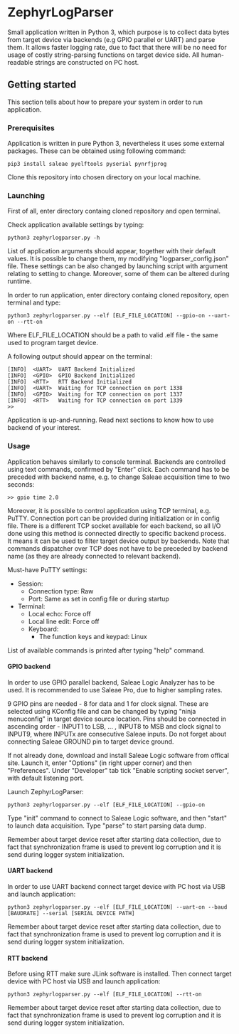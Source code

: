 # ZephyrLogParser

Small application written in Python 3, which purpose is to collect data bytes from target device via backends (e.g GPIO parallel or UART) and parse them.
It allows faster logging rate, due to fact that there will be no need for usage of costly string-parsing functions on target device side. All human-readable strings are constructed on PC host.

## Getting started

This section tells about how to prepare your system in order to run application.

### Prerequisites

Application is written in pure Python 3, nevertheless it uses some external packages. These can be obtained using following command:

```
pip3 install saleae pyelftools pyserial pynrfjprog
```

Clone this repository into chosen directory on your local machine.

### Launching

First of all, enter directory containg cloned repository and open terminal.

Check application available settings by typing:

```
python3 zephyrlogparser.py -h
```

List of application arguments should appear, together with their default values. It is possible to change them, my modifying "logparser_config.json" file.
These settings can be also changed by launching script with argument relating to setting to change. Moreover, some of them can be altered during runtime.

In order to run application, enter directory containg cloned repository, open terminal and type:

```
python3 zephyrlogparser.py --elf [ELF_FILE_LOCATION] --gpio-on --uart-on --rtt-on
```

Where ELF_FILE_LOCATION should be a path to valid .elf file - the same used to program target device.

A following output should appear on the terminal:

```
[INFO]  <UART>  UART Backend Initialized
[INFO]  <GPIO>  GPIO Backend Initialized
[INFO]  <RTT>   RTT Backend Initialized
[INFO]  <UART>  Waiting for TCP connection on port 1338
[INFO]  <GPIO>  Waiting for TCP connection on port 1337
[INFO]  <RTT>   Waiting for TCP connection on port 1339
>>
```

Application is up-and-running. Read next sections to know how to use backend of your interest.

### Usage

Application behaves similarly to console terminal. Backends are controlled using text commands, confirmed by "Enter" click. Each command has to be preceded
with backend name, e.g. to change Saleae acquisition time to two seconds:

```
>> gpio time 2.0
```

Moreover, it is possible to control application using TCP terminal, e.g. PuTTY. Connection port can be provided during initialization or in config file.
There is a different TCP socket available for each backend, so all I/O done using this method is connected directly to specific backend process.
It means it can be used to filter target device output by backends. Note that commands dispatcher over TCP does not have to be preceded by backend name
(as they are already connected to relevant backend).

Must-have PuTTY settings:
 - Session:
    - Connection type:                     Raw
    - Port:                                Same as set in config file or during startup
 - Terminal:
    - Local echo:                          Force off
    - Local line edit:                     Force off
    - Keyboard:
        - The function keys and keypad:     Linux

List of available commands is printed after typing "help" command.

#### GPIO backend

In order to use GPIO parallel backend, Saleae Logic Analyzer has to be used. It is recommended to use Saleae Pro, due to higher sampling rates.

9 GPIO pins are needed - 8 for data and 1 for clock signal. These are selected using KConfig file and can be changed by typing "ninja menuconfig"
in target device source location. Pins should be connected in ascending order - INPUT1 to LSB, ... , INPUT8 to MSB and
clock signal to INPUT9, where INPUTx are consecutive Saleae inputs. Do not forget about connecting Saleae GROUND pin to target device ground.

If not already done, download and install Saleae Logic software from offical site. Launch it, enter "Options" (in right upper corner) and then "Preferences".
Under "Developer" tab tick "Enable scripting socket server", with default listening port.

Launch ZephyrLogParser:

```
python3 zephyrlogparser.py --elf [ELF_FILE_LOCATION] --gpio-on
```

Type "init" command to connect to Saleae Logic software, and then "start" to launch data acquisition. Type "parse" to start parsing data dump.

Remember about target device reset after starting data collection, due to fact that synchronization frame is used to prevent log corruption and it is send
during logger system initialization.

#### UART backend

In order to use UART backend connect target device with PC host via USB and launch application:

```
python3 zephyrlogparser.py --elf [ELF_FILE_LOCATION] --uart-on --baud [BAUDRATE] --serial [SERIAL DEVICE PATH]
```

Remember about target device reset after starting data collection, due to fact that synchronization frame is used to prevent log corruption and it is send
during logger system initialization.

#### RTT backend

Before using RTT make sure JLink software is installed. Then connect target device with PC host via USB and launch application:

```
python3 zephyrlogparser.py --elf [ELF_FILE_LOCATION] --rtt-on
```

Remember about target device reset after starting data collection, due to fact that synchronization frame is used to prevent log corruption and it is send
during logger system initialization.
